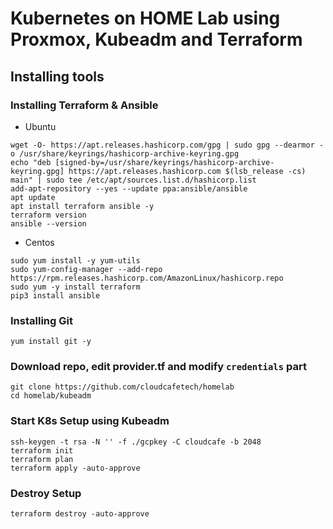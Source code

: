 # Kubernetes on HOME Lab using Proxmox, Kubeadm and Terraform

## Installing tools

### Installing Terraform & Ansible

- Ubuntu
```
wget -O- https://apt.releases.hashicorp.com/gpg | sudo gpg --dearmor -o /usr/share/keyrings/hashicorp-archive-keyring.gpg
echo "deb [signed-by=/usr/share/keyrings/hashicorp-archive-keyring.gpg] https://apt.releases.hashicorp.com $(lsb_release -cs) main" | sudo tee /etc/apt/sources.list.d/hashicorp.list
add-apt-repository --yes --update ppa:ansible/ansible
apt update
apt install terraform ansible -y
terraform version
ansible --version
```
- Centos
```
sudo yum install -y yum-utils
sudo yum-config-manager --add-repo https://rpm.releases.hashicorp.com/AmazonLinux/hashicorp.repo
sudo yum -y install terraform
pip3 install ansible
```
### Installing Git
```yum install git -y```

### Download repo, edit provider.tf and modify ```credentials``` part
```
git clone https://github.com/cloudcafetech/homelab
cd homelab/kubeadm
```

### Start K8s Setup using Kubeadm
```
ssh-keygen -t rsa -N '' -f ./gcpkey -C cloudcafe -b 2048
terraform init
terraform plan 
terraform apply -auto-approve
```

### Destroy Setup 
```terraform destroy -auto-approve```
